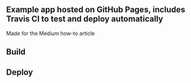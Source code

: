 ## Example app hosted on GitHub Pages, includes Travis CI to test and deploy automatically

Made for the Medium how-to article

## Build

## Deploy
